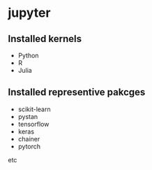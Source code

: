 # jupyter

## Installed kernels

- Python
- R
- Julia

## Installed representive pakcges

- scikit-learn
- pystan
- tensorflow
- keras
- chainer
- pytorch

etc

